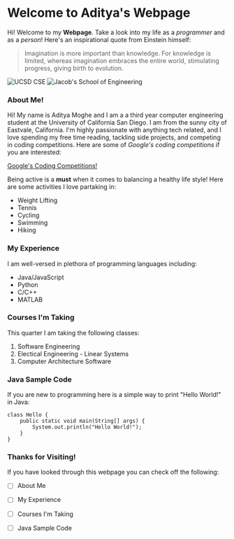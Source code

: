 # Welcome to Aditya's Webpage

Hi! Welcome to my **Webpage**. Take a look into my life as a *programmer* and as a *person*! Here's an inspirational quote from Einstein himself:

> Imagination is more important than knowledge. For
> knowledge is limited, whereas imagination embraces the entire
> world, stimulating progress, giving birth to evolution.

![UCSD CSE](https://cseweb.ucsd.edu/classes/fa15/cse110-a/cselogo.jpg)
![Jacob's School of Engineering](https://xiltrix.com/wp-content/uploads/2018/02/UCSD-Jacobs-School-of-Engineering.jpg)

### About Me!

Hi! My name is Aditya Moghe and I am a a third year computer engineering student at the University of California San Diego. I am from the sunny city of Eastvale, California. I'm highly passionate with anything tech related, and I love spending my free time reading, tackling side projects, and competing in coding competitions. Here are some of *Google's coding competitions* if you are interested: 

[Google's Coding Competitions!](https://codingcompetitions.withgoogle.com/)

Being active is a **must** when it comes to balancing a healthy life style! Here are some activities I love partaking in:

- Weight Lifting
- Tennis
- Cycling
- Swimming
- Hiking

### My Experience

I am well-versed in plethora of programming languages including:

- Java/JavaScript
- Python
- C/C++
- MATLAB

### Courses I'm Taking

This quarter I am taking the following classes:

1. Software Engineering
2. Electical Engineering - Linear Systems
3. Computer Architecture Software 

### Java Sample Code

If you are new to programming here is a simple way to print "Hello World!" in Java:

```
class Hello {
    public static void main(String[] args) {
        System.out.println("Hello World!"); 
    }
}
```

### Thanks for Visiting!

If you have looked through this webpage you can check off the following:

- [ ] About Me
- [ ] My Experience
- [ ] Courses I'm Taking
- [ ] Java Sample Code


  